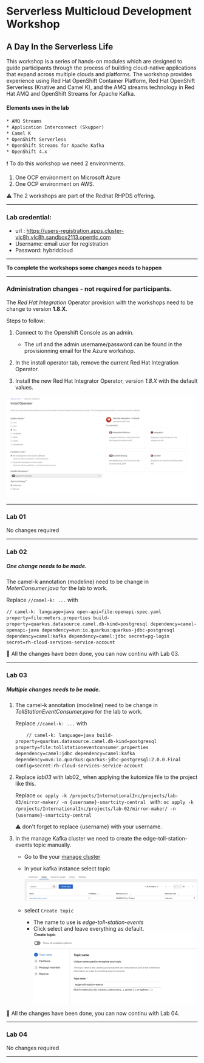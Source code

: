 # Serverless Multicloud Development Workshop

## A Day In the Serverless Life

This workshop is a series of hands-on modules which are designed to guide participants through the process of building cloud-native applications that expand across multiple clouds and platforms. The workshop provides experience using Red Hat OpenShift Container Platform, Red Hat OpenShift Serverless (Knative and Camel K), and the AMQ streams technology in Red Hat AMQ and OpenShift Streams for Apache Kafka.

#### Elements uses in the lab
    * AMQ Streams
    * Application Interconnect (Skupper)
    * Camel K
    * OpenShift Serverless
    * OpenShift Streams for Apache Kafka
    * OpenShift 4.x

:exclamation: To do this workshop we need 2 environments.

1. One OCP environment on Microsoft Azure
2. One OCP environment on AWS.

:warning: The 2 workshops are part of the Redhat RHPDS offering. 

---

### Lab credential:

* url : https://users-registration.apps.cluster-vlc8h.vlc8h.sandbox2113.opentlc.com
* Username: email user for registration
* Password: hybridcloud

---

__To complete the workshops some changes needs to happen__

---

### Administration changes - not required for participants.

The _Red Hat Integration_ Operator provision with the workshops need to be change to version __1.8.X__.

Steps to follow:

1. Connect to the Openshift Console as an admin.
   * The url and the admin username/password can be found in the provisionning email for the Azure workshop.

2. In the install operator tab, remove the current Red Hat Integration Operator.

3. Install the new Red Hat Integrator Operator, version _1.8.X_ with the default values.

![integrator_operator](/images/image1.png)

---

### Lab 01

No changes required

---

### Lab 02

##### One change needs to be made.

The camel-k annotation (modeline) need to be change in  _MeterConsumer.java_ for the lab to work.

Replace
` //camel-k: ... `
with
```
// camel-k: language=java open-api=file:openapi-spec.yaml property=file:meters.properties build-property=quarkus.datasource.camel.db-kind=postgresql dependency=camel-openapi-java dependency=mvn:io.quarkus:quarkus-jdbc-postgresql dependency=camel:kafka dependency=camel:jdbc secret=pg-login secret=rh-cloud-services-service-account
```

:tada:   All the changes have been done, you can now continu with Lab 03.

---
### Lab 03

##### Multiple changes needs to be made.

1. The camel-k annotation (modeline) need to be change in  _TollStationEventConsumer.java_ for the lab to work.

    Replace
    ` //camel-k: ... `
    with
    ```
        // camel-k: language=java build-property=quarkus.datasource.camel.db-kind=postgresql property=file:tollstationeventconsumer.properties dependency=camel:jdbc dependency=camel:kafka dependency=mvn:io.quarkus:quarkus-jdbc-postgresql:2.0.0.Final config=secret:rh-cloud-services-service-account
    ```

1. Replace _lab03_ with  lab02_ when applying the kutomize file to the project like this.

    Replace
    `oc apply -k /projects/InternationalInc/projects/lab-03/mirror-maker/ -n {username}-smartcity-central `
    with:
    `oc apply -k /projects/InternationalInc/projects/lab-02/mirror-maker/ -n {username}-smartcity-central`

    :warning: don't forget to replace {username} with your username.

1. In the manage Kafka cluster we need to create the edge-toll-station-events topic manually.

    * Go to the your [manage cluster](https://console.redhat.com/application-services/streams/kafkas) 

    * In your kafka instance select topic
    ![topic1](/images/image2.png)

    * select `Create topic`
        * The name to use is _edge-toll-station-events_
        * Click select and leave everything as default.
      ![topic2](/images/image3.png)


:tada:   All the changes have been done, you can now continu with Lab 04.

---

### Lab 04

No changes required

---
